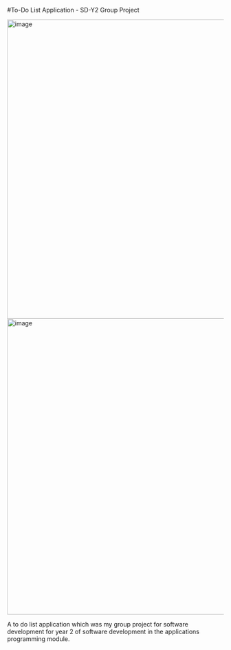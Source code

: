 #To-Do List Application - SD-Y2 Group Project

<img width="1211" height="694" alt="image" src="https://github.com/user-attachments/assets/970c5b7f-b067-4317-a5de-0de4ecc5c70e" />
<img width="1208" height="687" alt="image" src="https://github.com/user-attachments/assets/12257f25-a23f-49c2-b64b-e3665d5d91e5" />


A to do list application which was my group project for software development for year 2 of software development in the applications programming module.
